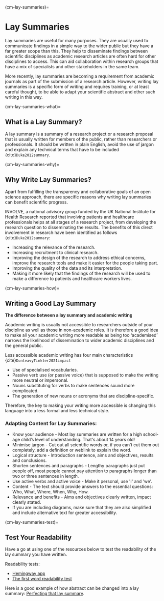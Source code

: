 (cm-lay-summaries)=
# Lay Summaries

Lay summaries are useful for many purposes.
They are usually used to communicate findings in a simple way to the wider public but they have a far greater scope than this.
They help to disseminate findings between scientific disciplines as academic research articles are often hard for other disciplines to access.
This can aid collaboration within research groups that have a mix of specialists and other stakeholders in the same team.

More recently, lay summaries are becoming a requirement from academic journals as part of the submission of a research article.
However, writing lay summaries is a specific form of writing and requires training, or at least careful thought, to be able to adapt your scientific abstract and other such writing in this way.

(cm-lay-summaries-what)=
## What is a Lay Summary?

A lay summary is a summary of a research project or a research proposal that is usually written for members of the public, rather than researchers or professionals.
It should be written in plain English, avoid the use of jargon and explain any technical terms that have to be included {cite}`Duke2012summary`.

(cm-lay-summaries-why)=
## Why Write Lay Summaries?

Apart from fulfilling the transparency and collaborative goals of an open science approach, there are specific reasons why writing lay summaries can benefit scientific progress.

INVOLVE, a national advisory group funded by the UK National Institute for Health Research reported that involving patients and healthcare professionals helps at all stages of a research project, from developing the research question to disseminating the results.
The benefits of this direct involvement in research have been identified as follows {cite}`Duke2012summary`:
* Increasing the relevance of the research.
* Increasing recruitment to clinical research.
* Improving the design of the research to address ethical concerns, improve the research tools and make it easier for the people taking part.
* Improving the quality of the data and its interpretation.
* Making it more likely that the findings of the research will be used to make a difference to patients and healthcare workers lives.

(cm-lay-summaries-how)=
## Writing a Good Lay Summary

**The difference between a lay summary and academic writing**

Academic writing is usually not accessible to researchers outside of your discipline as well as those in non-academic roles.
It is therefore a good idea to make all your academic writing more readable as being too ‘academised’ narrows the likelihood of dissemination to wider academic disciplines and the general public.

Less accessible academic writing has four main characteristics {cite}`DunleavyTinkler2021impact`
* Use of specialised vocabularies.
* Passive verb use (or passive voice) that is supposed to make the writing more neutral or impersonal.
* Nouns substituting for verbs to make sentences sound more complicated.
* The generation of new nouns or acronyms that are discipline-specific.

Therefore, the key to making your writing more accessible is changing this language into a less formal and less technical style.

### Adapting Content for Lay Summaries:

* Know your audience - Most lay summaries are written for a high school-age child’s level of understanding.
That's about 14 years old!
* Minimise jargon - Cut out all scientific words or, if you can’t cut them out completely, add a definition or weblink to explain the word.
* Logical structure - Introduction sentence, aims and objectives, results and conclusions.
* Shorten sentences and paragraphs - Lengthy paragraphs just put people off, most people cannot pay attention to paragraphs longer than two or three sentences in length.
* Use active verbs and active voice - Make it personal, use 'I' and 'we'.
* Content - The text should provide answers to the essential questions: Who, What, Where, When, Why, How.
* Relevance and benefits - Aims and objectives clearly written, impact clearly stated.
* If you are including diagrams, make sure that they are also simplified and include alternative text for greater accessibility.

(cm-lay-summaries-test)=
## Test Your Readability

Have a go at using one of the resources below to test the readability of the lay summary you have written.

Readability tests:
* [Hemingway app](http://www.hemingwayapp.com/)
* [The first word readability test](http://thefirstword.co.uk/readabilitytest/)

Here is a good example of how abstract can be changed into a lay summary: [Perfecting that lay summary](https://bitesizebio.com/10871/perfecting-that-lay-summary/).

